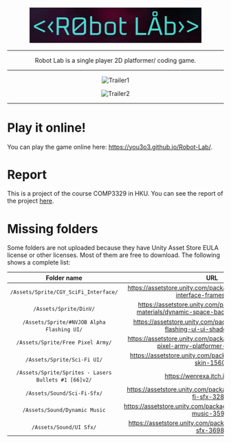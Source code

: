 <p align="center">
    <img src="GitResources/title.png" alt="Logo" width="400px" />
</p>

---

<p align="center">
Robot Lab is a single player 2D platformer/ coding game.
</p>

---

<p align="center">
    <img src="GitResources/trailer1.gif" alt="Trailer1" width="400px" />
</p>

<p align="center">
    <img src="GitResources/trailer2.gif" alt="Trailer2" width="400px" />
</p>

---

# Play it online!

You can play the game online here: https://you3o3.github.io/Robot-Lab/.

# Report

This is a project of the course COMP3329 in HKU. You can see the report of the project [here](GitResources/report.pdf).

# Missing folders

Some folders are not uploaded because they have Unity Asset Store EULA license or other licenses. Most of them are free to download. The following shows a complete list:

|                   **Folder name**                  |                                              **URL**                                             |
|:--------------------------------------------------:|:------------------------------------------------------------------------------------------------:|
|         `/Assets/Sprite/CGY_SciFi_Interface/`        |         https://assetstore.unity.com/packages/2d/gui/icons/sci-fi-interface-frames-10747         |
|                `/Assets/Sprite/DinV/`                | https://assetstore.unity.com/packages/2d/textures-materials/dynamic-space-background-lite-104606 |
|      `/Assets/Sprite/#NVJOB Alpha Flashing UI/`      |        https://assetstore.unity.com/packages/tools/gui/alpha-flashing-ui-ui-shaders-164360       |
|           `/Assets/Sprite/Free Pixel Army/`          |    https://assetstore.unity.com/packages/2d/characters/free-pixel-army-platformer-pack-168264    |
|              `/Assets/Sprite/Sci-Fi UI/`             |                https://assetstore.unity.com/packages/2d/gui/sci-fi-gui-skin-15606                |
| `/Assets/Sprite/Sprites - Lasers Bullets #1 [66]v2/` |                                 https://wenrexa.itch.io/laser2020                                |
|              `/Assets/Sound/Sci-Fi-Sfx/`             |               https://assetstore.unity.com/packages/audio/sound-fx/sci-fi-sfx-32830              |
|             `/Assets/Sound/Dynamic Music`            |               https://assetstore.unity.com/packages/audio/music/dynamic-music-35925              |
|                `/Assets/Sound/UI Sfx/`               |                 https://assetstore.unity.com/packages/audio/sound-fx/ui-sfx-36989                |
